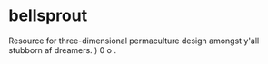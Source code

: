# bellsprout
Resource for three-dimensional permaculture design amongst y'all stubborn af dreamers.  ) 0 o .

